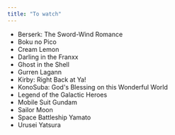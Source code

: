 ```yaml
---
title: "To watch"
---
```


* Berserk: The Sword-Wind Romance
* Boku no Pico
* Cream Lemon
* Darling in the Franxx
* Ghost in the Shell
* Gurren Lagann
* Kirby: Right Back at Ya!
* KonoSuba: God's Blessing on this Wonderful World
* Legend of the Galactic Heroes
* Mobile Suit Gundam
* Sailor Moon
* Space Battleship Yamato
* Urusei Yatsura
